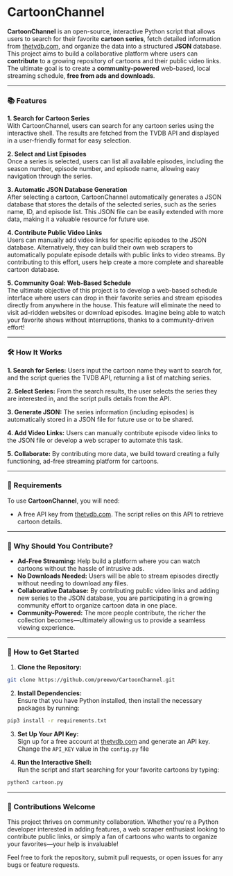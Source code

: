 # CartoonChannel

**CartoonChannel** is an open-source, interactive 
Python script that allows users to search for their favorite 
**cartoon series**, fetch detailed information from [thetvdb.com](https://thetvdb.com), 
and organize the data into a structured **JSON** database. 
This project aims to build a collaborative platform where users 
can **contribute** to a growing repository of cartoons and their 
public video links. The ultimate goal is to create a **community-powered** 
web-based, local streaming schedule, **free from ads and downloads**.

---

### 📚 Features
**1. Search for Cartoon Series** \
With CartoonChannel, users can search for any cartoon series using the interactive shell. The results are fetched from the TVDB API and displayed in a user-friendly format for easy selection.

**2. Select and List Episodes** \
Once a series is selected, users can list all available episodes, including the season number, episode number, and episode name, allowing easy navigation through the series.

**3. Automatic JSON Database Generation** \
After selecting a cartoon, CartoonChannel automatically generates a JSON database that stores the details of the selected series, such as the series name, ID, and episode list. This JSON file can be easily extended with more data, making it a valuable resource for future use.

**4. Contribute Public Video Links** \
Users can manually add video links for specific episodes to the JSON database. Alternatively, they can build their own web scrapers to automatically populate episode details with public links to video streams. By contributing to this effort, users help create a more complete and shareable cartoon database.

**5. Community Goal: Web-Based Schedule** \
The ultimate objective of this project is to develop a web-based schedule interface where users can drop in their favorite series and stream episodes directly from anywhere in the house. This feature will eliminate the need to visit ad-ridden websites or download episodes. Imagine being able to watch your favorite shows without interruptions, thanks to a community-driven effort!

---
### 🛠 How It Works
**1. Search for Series:** Users input the cartoon name they want to search for, and the script queries the TVDB API, returning a list of matching series.

**2. Select Series:** From the search results, the user selects the series they are interested in, and the script pulls details from the API.

**3. Generate JSON:** The series information (including episodes) is automatically stored in a JSON file for future use or to be shared.

**4. Add Video Links:** Users can manually contribute episode video links to the JSON file or develop a web scraper to automate this task.

**5. Collaborate:** By contributing more data, we build toward creating a fully functioning, ad-free streaming platform for cartoons.

---
### 🔑 Requirements
To use **CartoonChannel**, you will need:

- A free API key from [thetvdb.com](https://thetvdb.com). The script relies on this API to retrieve cartoon details.

---
### 🌟 Why Should You Contribute?
- **Ad-Free Streaming:** Help build a platform where you can watch cartoons without the hassle of intrusive ads.
- **No Downloads Needed:** Users will be able to stream episodes directly without needing to download any files.
- **Collaborative Database:** By contributing public video links and adding new series to the JSON database, you are participating in a growing community effort to organize cartoon data in one place.
- **Community-Powered:** The more people contribute, the richer the collection becomes—ultimately allowing us to provide a seamless viewing experience.

---
### 🚀 How to Get Started
1. **Clone the Repository:**

```bash  
git clone https://github.com/preewo/CartoonChannel.git
```

2. **Install Dependencies:** \
Ensure that you have Python installed, then install the necessary packages by running:

```bash 
pip3 install -r requirements.txt
```

3. **Set Up Your API Key:** \
Sign up for a free account at [thetvdb.com](https://thetvdb.com) and generate an API key.
Change the `API_KEY` value in the `config.py` file


4. **Run the Interactive Shell:** \
Run the script and start searching for your favorite cartoons by typing:

```bash
python3 cartoon.py
```

---
### 👥 Contributions Welcome
This project thrives on community collaboration. Whether you're a Python developer interested in adding features, a web scraper enthusiast looking to contribute public links, or simply a fan of cartoons who wants to organize your favorites—your help is invaluable!

Feel free to fork the repository, submit pull requests, or open issues for any bugs or feature requests.